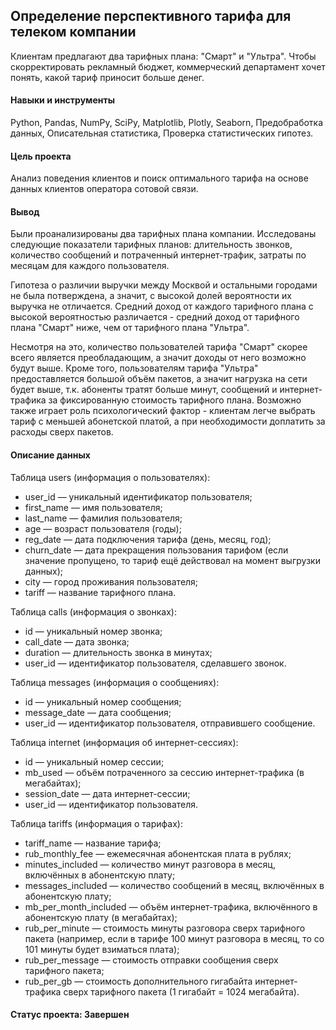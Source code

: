 ## Определение перспективного тарифа для телеком компании
Клиентам предлагают два тарифных плана: "Смарт" и "Ультра". 
Чтобы скорректировать рекламный бюджет, коммерческий департамент хочет понять, какой тариф приносит больше денег.

#### Навыки и инструменты
Python, Pandas, NumPy, SciPy, Matplotlib, Plotly, Seaborn, Предобработка данных, Описательная статистика, Проверка статистических гипотез.
 
#### Цель проекта
Анализ поведения клиентов и поиск оптимального тарифа на основе данных клиентов оператора сотовой связи.

#### Вывод 
Были проанализированы два тарифных плана компании. Исследованы следующие показатели тарифных планов: 
длительность звонков, количество сообщений и потраченный интернет-трафик, затраты по месяцам для каждого пользователя.

Гипотеза о различии выручки между Москвой и остальными городами не была потверждена, а значит, с высокой долей вероятности их выручка не отличается.
Средний доход от каждого тарифного плана с высокой вероятностью различается - средний доход от тарифного плана "Смарт" ниже, чем от тарифного плана "Ультра".

Несмотря на это, количество пользователей тарифа "Смарт" скорее всего является преобладающим, а значит доходы от него возможно будут выше. 
Кроме того, пользователям тарифа "Ультра" предоставляется большой объём пакетов, 
а значит нагрузка на сети будет выше, т.к. абоненты тратят больше минут, сообщений и интернет-трафика 
за фиксированную стоимость тарифного плана. 
Возможно также играет роль психологический фактор - клиентам легче выбрать тариф с меньшей абонетской платой, 
а при необходимости доплатить за расходы сверх пакетов.

#### Описание данных

Таблица users (информация о пользователях):
* user_id — уникальный идентификатор пользователя;
* first_name — имя пользователя;
* last_name — фамилия пользователя;
* age — возраст пользователя (годы);
* reg_date — дата подключения тарифа (день, месяц, год);
* churn_date — дата прекращения пользования тарифом (если значение пропущено, то тариф ещё действовал на момент выгрузки данных);
* city — город проживания пользователя;
* tariff — название тарифного плана.

Таблица calls (информация о звонках):
* id — уникальный номер звонка;
* call_date — дата звонка;
* duration — длительность звонка в минутах;
* user_id — идентификатор пользователя, сделавшего звонок.

Таблица messages (информация о сообщениях):
* id — уникальный номер сообщения;
* message_date — дата сообщения;
* user_id — идентификатор пользователя, отправившего сообщение.

Таблица internet (информация об интернет-сессиях):
* id — уникальный номер сессии;
* mb_used — объём потраченного за сессию интернет-трафика (в мегабайтах);
* session_date — дата интернет-сессии;
* user_id — идентификатор пользователя.

Таблица tariffs (информация о тарифах):
* tariff_name — название тарифа;
* rub_monthly_fee — ежемесячная абонентская плата в рублях;
* minutes_included — количество минут разговора в месяц, включённых в абонентскую плату;
* messages_included — количество сообщений в месяц, включённых в абонентскую плату;
* mb_per_month_included — объём интернет-трафика, включённого в абонентскую плату (в мегабайтах);
* rub_per_minute — стоимость минуты разговора сверх тарифного пакета (например, если в тарифе 100 минут разговора в месяц, то со 101 минуты будет взиматься плата);
* rub_per_message — стоимость отправки сообщения сверх тарифного пакета;
* rub_per_gb — стоимость дополнительного гигабайта интернет-трафика сверх тарифного пакета (1 гигабайт = 1024 мегабайта).


#### Статус проекта: Завершен